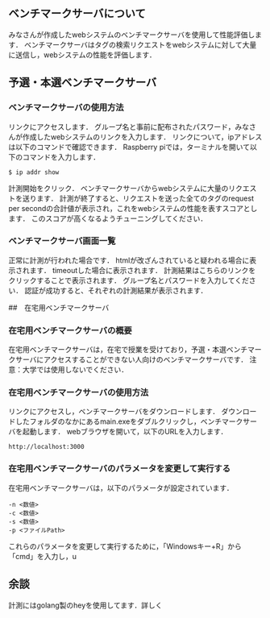 ## ベンチマークサーバについて
みなさんが作成したwebシステムのベンチマークサーバを使用して性能評価します．
ベンチマークサーバはタグの検索リクエストをwebシステムに対して大量に送信し，webシステムの性能を評価します．

## 予選・本選ベンチマークサーバ
### ベンチマークサーバの使用方法
リンクにアクセスします．
グループ名と事前に配布されたパスワード，みなさんが作成したwebシステムのリンクを入力します．
リンクについて，ipアドレスは以下のコマンドで確認できます．
Raspberry piでは，ターミナルを開いて以下のコマンドを入力します．

```
$ ip addr show
```

計測開始をクリック．
ベンチマークサーバからwebシステムに大量のリクエストを送ります．
計測が終了すると、リクエストを送った全てのタグのrequest per secondの合計値が表示され，これをwebシステムの性能を表すスコアとします．
このスコアが高くなるようチューニングしてください．
### ベンチマークサーバ画面一覧
正常に計測が行われた場合です．
htmlが改ざんされていると疑われる場合に表示されます．
timeoutした場合に表示されます．
計測結果はこちらのリンクをクリックすることで表示されます．
グループ名とパスワードを入力してください．
認証が成功すると、それぞれの計測結果が表示されます．

##　在宅用ベンチマークサーバ
### 在宅用ベンチマークサーバの概要
在宅用ベンチマークサーバは，在宅で授業を受けており，予選・本選ベンチマークサーバにアクセスすることができない人向けのベンチマークサーバです．
注意：大学では使用しないでください．
### 在宅用ベンチマークサーバの使用方法
リンクにアクセスし，ベンチマークサーバをダウンロードします．
ダウンロードしたフォルダのなかにあるmain.exeをダブルクリックし，ベンチマークサーバを起動します．
webブラウザを開いて，以下のURLを入力します．
```
http://localhost:3000
```

### 在宅用ベンチマークサーバのパラメータを変更して実行する
在宅用ベンチマークサーバは，以下のパラメータが設定されています．
```
-n <数値>
-c <数値>
-s <数値>
-p <ファイルPath>
```
これらのパラメータを変更して実行するために，「Windowsキー+R」から「cmd」を入力し，u

## 余談
計測にはgolang製のheyを使用してます．詳しく
